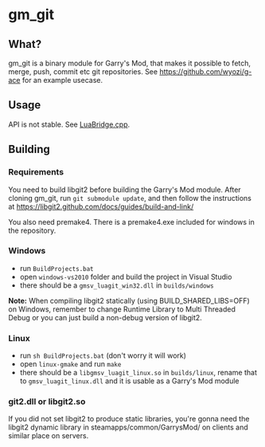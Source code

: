 gm_git
======

## What?

gm_git is a binary module for Garry's Mod, that makes it possible to fetch, merge, push, commit etc git repositories. See https://github.com/wyozi/g-ace for an example usecase.

## Usage

API is not stable. See [LuaBridge.cpp](../master/src/LuaBridge.cpp).

## Building

### Requirements
You need to build libgit2 before building the Garry's Mod module. After cloning gm_git, run ```git submodule update```, and then follow the instructions at https://libgit2.github.com/docs/guides/build-and-link/

You also need premake4. There is a premake4.exe included for windows in the repository.

### Windows  

- run ```BuildProjects.bat```  
- open ```windows-vs2010``` folder and build the project in Visual Studio
- there should be a ```gmsv_luagit_win32.dll``` in ```builds/windows```

__Note:__ When compiling libgit2 statically (using BUILD_SHARED_LIBS=OFF) on Windows, remember to change Runtime Library to Multi Threaded Debug or you can just build a non-debug version of libgit2.

### Linux
- run ```sh BuildProjects.bat``` (don't worry it will work)
- open ```linux-gmake``` and run ```make```
- there should be a ```libgmsv_luagit_linux.so``` in ```builds/linux```, rename that to ```gmsv_luagit_linux.dll``` and it is usable as a Garry's Mod module


### git2.dll or libgit2.so
If you did not set libgit2 to produce static libraries, you're gonna need the libgit2 dynamic library in steamapps/common/GarrysMod/ on clients and similar place on servers.
